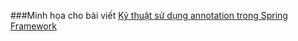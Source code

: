 ###Minh họa cho bài viết
[Kỹ thuật sử dụng annotation trong Spring Framework](http://smartjob.vn/ky-thuat-autowiring-su-dung-annotation-trong-spring-framework/)

